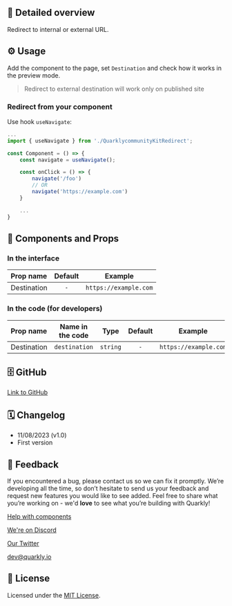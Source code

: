 ## 📖 Detailed overview

Redirect to internal or external URL.

## ⚙️ Usage

Add the component to the page, set `Destination` and check how it works in the preview mode.

> Redirect to external destination will work only on published site

### Redirect from your component

Use hook `useNavigate`:

```jsx
...
import { useNavigate } from './QuarklycommunityKitRedirect';

const Component = () => {
    const navigate = useNavigate();

    const onClick = () => {
        navigate('/foo')
        // OR
        navigate('https://example.com')
    }

    ...
}
```

## 🧩 Components and Props

### In the interface

| Prop name   | Default |        Example        |
| :---------- | :-----: | :-------------------: |
| Destination |   `-`   | `https://example.com` |

### In the code (for developers)

| Prop name   | Name in the code |   Type   | Default |        Example        |
| :---------- | :--------------: | :------: | :-----: | :-------------------: |
| Destination |  `destination`   | `string` |   `-`   | `https://example.com` |

## 🗄 GitHub

[Link to GitHub](https://github.com/quarkly/community-kit/blob/master/src/Redirect)

## 🗓 Changelog

-   11/08/2023 (v1.0)
-   First version

## 📮 Feedback

If you encountered a bug, please contact us so we can fix it promptly. We’re developing all the time, so don’t hesitate to send us your feedback and request new features you would like to see added. Feel free to share what you’re working on - we'd **love** to see what you’re building with Quarkly!

[Help with components](https://community.quarkly.io/c/requests/11)

[We're on Discord](https://discord.gg/SuF9vCMJGW)

[Our Twitter](https://twitter.com/quarklyapp)

[dev@quarkly.io](mailto:dev@quarkly.io)

## 📝 License

Licensed under the [MIT License](https://raw.githubusercontent.com/quarkly/community-kit/master/LICENSE).
